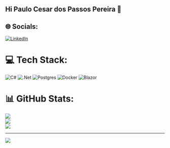 ## Hi Paulo Cesar dos Passos Pereira 👋


## 🌐 Socials:
[![LinkedIn](https://img.shields.io/badge/LinkedIn-%230077B5.svg?logo=linkedin&logoColor=white)](https://linkedin.com/in/www.linkedin.com/in/paulopassos88) 

# 💻 Tech Stack:
![C#](https://img.shields.io/badge/c%23-%23239120.svg?style=for-the-badge&logo=csharp&logoColor=white) ![.Net](https://img.shields.io/badge/.NET-5C2D91?style=for-the-badge&logo=.net&logoColor=white) ![Postgres](https://img.shields.io/badge/postgres-%23316192.svg?style=for-the-badge&logo=postgresql&logoColor=white) ![Docker](https://img.shields.io/badge/docker-%230db7ed.svg?style=for-the-badge&logo=docker&logoColor=white) ![Blazor](https://img.shields.io/badge/blazor-%235C2D91.svg?style=for-the-badge&logo=blazor&logoColor=white)
# 📊 GitHub Stats:
![](https://github-readme-stats.vercel.app/api?username=paulopassos040788&theme=midnight-purple&hide_border=false&include_all_commits=false&count_private=false)<br/>
![](https://github-readme-streak-stats.herokuapp.com/?user=paulopassos040788&theme=midnight-purple&hide_border=false)<br/>
![](https://github-readme-stats.vercel.app/api/top-langs/?username=paulopassos040788&theme=midnight-purple&hide_border=false&include_all_commits=false&count_private=false&layout=compact)

---
[![](https://visitcount.itsvg.in/api?id=paulopassos040788&icon=0&color=0)](https://visitcount.itsvg.in)

<!-- Proudly created with GPRM ( https://gprm.itsvg.in ) -->
